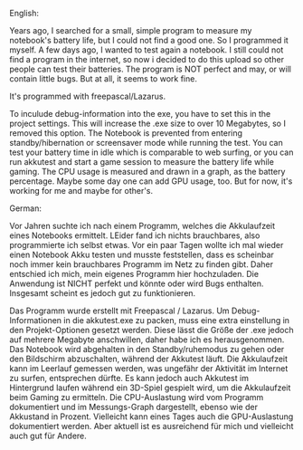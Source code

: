 English:

Years ago, I searched for a small, simple program to measure my notebook's battery life, but I could not find a good one. So I programmed it myself. A few days ago, I wanted to test again a notebook. I still could not find a program in the internet, so now i decided to do this upload so other people can test their batteries. 
The program is NOT perfect and may, or will contain little bugs. But at all, it seems to work fine.

It's programmed with freepascal/Lazarus.

To inculude debug-information into the exe, you have to set this in the project settings. This will increase the .exe size to over 10 Megabytes, so I removed this option.
The Notebook is prevented from entering standby/hibernation or screensaver mode while running the test.
You can test your battery time in idle which is comparable to web surfing, or you can run akkutest and start a game session to measure the battery life while gaming.
The CPU usage is measured and drawn in a graph, as the battery percentage.
Maybe some day one can add GPU usage, too. But for now, it's working for me and maybe for other's.

German:

Vor Jahren suchte ich nach einem Programm, welches die Akkulaufzeit eines Notebooks ermittelt. LEider fand ich nichts brauchbares, also programmierte ich selbst etwas. Vor ein paar Tagen wollte ich mal wieder einen Notebook Akku testen und musste feststellen, dass es scheinbar 
noch immer kein brauchbares Programm im Netz zu finden gibt. Daher entschied ich mich, mein eigenes Programm hier hochzuladen. 
Die Anwendung ist NICHT perfekt und könnte oder wird Bugs enthalten. Insgesamt scheint es jedoch gut zu funktionieren.

Das Programm wurde erstellt mit Freepascal / Lazarus.
Um Debug-Informationen in die akkutest.exe zu packen, muss eine extra einstellung in den Projekt-Optionen gesetzt werden. Diese lässt die Größe der .exe jedoch auf mehrere Megabyte anschwillen, daher habe ich es herausgenommen.
Das Notebook wird abgehalten in den Standby/ruhemodus zu gehen oder den Bildschirm abzuschalten, während der Akkutest läuft. 
Die Akkulaufzeit kann im Leerlauf gemessen werden, was ungefähr der Aktivität im Internet zu surfen, entsprechen dürfte. 
Es kann jedoch auch Akkutest im Hintergrund laufen während ein 3D-Spiel gespielt wird, um die Akkulaufzeit beim Gaming zu ermitteln.
Die CPU-Auslastung wird vom Programm dokumentiert und im Messungs-Graph dargestellt, ebenso wie der Akkustand in Prozent.
Vielleicht kann eines Tages auch die GPU-Auslastung dokumentiert werden. Aber aktuell ist es ausreichend für mich und vielleicht auch gut für Andere.
